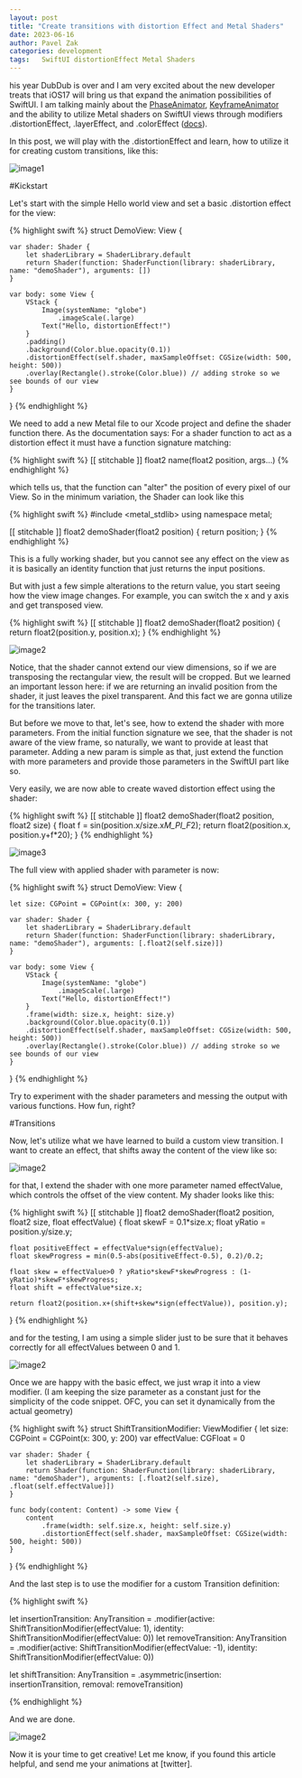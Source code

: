 ```yaml
---
layout: post
title: "Create transitions with distortion Effect and Metal Shaders"
date: 2023-06-16
author: Pavel Zak
categories: development
tags:	SwiftUI distortionEffect Metal Shaders
---
```

his year DubDub is over and I am very excited about the new developer treats that iOS17 will bring us that expand the animation possibilities of SwiftUI. I am talking mainly about the [PhaseAnimator], [KeyframeAnimator] and the ability to utilize Metal shaders on SwiftUI views through modifiers .distortionEffect, .layerEffect, and .colorEffect ([docs]).

In this post, we will play with the .distortionEffect and learn, how to utilize it for creating custom transitions, like this:

![image1]

#Kickstart


Let's start with the simple Hello world view and set a basic .distortion effect for the view:

{% highlight swift %}
struct DemoView: View {
    
    var shader: Shader {
        let shaderLibrary = ShaderLibrary.default
        return Shader(function: ShaderFunction(library: shaderLibrary, name: "demoShader"), arguments: [])
    }
    
    var body: some View {
        VStack {
            Image(systemName: "globe")
                .imageScale(.large)
            Text("Hello, distortionEffect!")
        }
        .padding()
        .background(Color.blue.opacity(0.1))
        .distortionEffect(self.shader, maxSampleOffset: CGSize(width: 500, height: 500))
        .overlay(Rectangle().stroke(Color.blue)) // adding stroke so we see bounds of our view
    }
}
{% endhighlight %}

We need to add a new Metal file to our Xcode project and define the shader function there. As the documentation says: For a shader function to act as a distortion effect it must have a function signature matching:

{% highlight swift %}
[[ stitchable ]] float2 name(float2 position, args...)
{% endhighlight %}

which tells us, that the function can "alter" the position of every pixel of our View. So in the minimum variation, the Shader can look like this

{% highlight swift %}
\#include <metal_stdlib>
using namespace metal;

[[ stitchable ]] float2 demoShader(float2 position) {
    return position;
}
{% endhighlight %}

This is a fully working shader, but you cannot see any effect on the view as it is basically an identity function that just returns the input positions.

But with just a few simple alterations to the return value, you start seeing how the view image changes. For example, you can switch the x and y axis and get transposed view.

{% highlight swift %}
[[ stitchable ]] float2 demoShader(float2 position) {
    return float2(position.y, position.x);
}
{% endhighlight %}

![image2]

Notice, that the shader cannot extend our view dimensions, so if we are transposing the rectangular view, the result will be cropped. But we learned an important lesson here: if we are returning an invalid position from the shader, it just leaves the pixel transparent. And this fact we are gonna utilize for the transitions later.

But before we move to that, let's see, how to extend the shader with more parameters. From the initial function signature we see, that the shader is not aware of the view frame, so naturally, we want to provide at least that parameter. Adding a new param is simple as that, just extend the function with more parameters and provide those parameters in the SwiftUI part like so.

Very easily, we are now able to create waved distortion effect using the shader:

{% highlight swift %}
[[ stitchable ]] float2 demoShader(float2 position, float2 size) {
    float f = sin(position.x/size.x*M_PI_F*2);
    return float2(position.x, position.y+f*20);
}
{% endhighlight %}

![image3]

The full view with applied shader with parameter is now:

{% highlight swift %}
struct DemoView: View {
    
    let size: CGPoint = CGPoint(x: 300, y: 200)
    
    var shader: Shader {
        let shaderLibrary = ShaderLibrary.default
        return Shader(function: ShaderFunction(library: shaderLibrary, name: "demoShader"), arguments: [.float2(self.size)])
    }
    
    var body: some View {
        VStack {
            Image(systemName: "globe")
                .imageScale(.large)
            Text("Hello, distortionEffect!")
        }
        .frame(width: size.x, height: size.y)
        .background(Color.blue.opacity(0.1))
        .distortionEffect(self.shader, maxSampleOffset: CGSize(width: 500, height: 500))
        .overlay(Rectangle().stroke(Color.blue)) // adding stroke so we see bounds of our view
    }
}
{% endhighlight %}

Try to experiment with the shader parameters and messing the output with various functions. How fun, right?

#Transitions

Now, let's utilize what we have learned to build a custom view transition. I want to create an effect, that shifts away the content of the view like so:

![image2]

for that, I extend the shader with one more parameter named effectValue, which controls the offset of the view content. My shader looks like this:

{% highlight swift %}
[[ stitchable ]] float2 demoShader(float2 position, float2 size, float effectValue) {
    float skewF = 0.1*size.x;
    float yRatio = position.y/size.y;
    
    float positiveEffect = effectValue*sign(effectValue);
    float skewProgress = min(0.5-abs(positiveEffect-0.5), 0.2)/0.2;
    
    float skew = effectValue>0 ? yRatio*skewF*skewProgress : (1-yRatio)*skewF*skewProgress;
    float shift = effectValue*size.x;
    
    return float2(position.x+(shift+skew*sign(effectValue)), position.y);
}
{% endhighlight %}

and for the testing, I am using a simple slider just to be sure that it behaves correctly for all effectValues between 0 and 1.

![image2]

Once we are happy with the basic effect, we just wrap it into a view modifier. (I am keeping the size parameter as a constant just for the simplicity of the code snippet. OFC, you can set it dynamically from the actual geometry)

{% highlight swift %}
struct ShiftTransitionModifier: ViewModifier {
    let size: CGPoint = CGPoint(x: 300, y: 200)
    var effectValue: CGFloat = 0
    
    var shader: Shader {
        let shaderLibrary = ShaderLibrary.default
        return Shader(function: ShaderFunction(library: shaderLibrary, name: "demoShader"), arguments: [.float2(self.size), .float(self.effectValue)])
    }
    
    func body(content: Content) -> some View {
        content
            .frame(width: self.size.x, height: self.size.y)
            .distortionEffect(self.shader, maxSampleOffset: CGSize(width: 500, height: 500))
    }
}
{% endhighlight %}

And the last step is to use the modifier for a custom Transition definition:

{% highlight swift %}

let insertionTransition: AnyTransition = .modifier(active: ShiftTransitionModifier(effectValue: 1), identity: ShiftTransitionModifier(effectValue: 0))
let removeTransition: AnyTransition = .modifier(active: ShiftTransitionModifier(effectValue: -1), identity: ShiftTransitionModifier(effectValue: 0))

let shiftTransition: AnyTransition = .asymmetric(insertion: insertionTransition, removal: removeTransition)

{% endhighlight %}

And we are done.

![image2]

Now it is your time to get creative! Let me know, if you found this article helpful, and send me your animations at [twitter].


[PhaseAnimator]: https://developer.apple.com/documentation/swiftui/phaseanimator/
[KeyframeAnimator]: https://developer.apple.com/documentation/swiftui/keyframeanimator
[docs]: https://developer.apple.com/documentation/swiftui/view-graphics-and-rendering#shaders
[docs]: https://developer.apple.com/documentation/swiftui/view-graphics-and-rendering#shaders

[image1]: /assets/posts/14_cell.png "Typical view layout"
[image2]: /assets/posts/14_colors.png "Expected layout and the actual issue"
[image3]: /assets/posts/14_comparison.png "Comparing solutions"